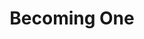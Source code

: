 ---
layout: project
title: Becoming One
tagline:
status:
stage: 
description:
featured_image:
featured_video_url:
milestones:
  - date:
    title:
    link:
    link_title:
    description_markdown:
---